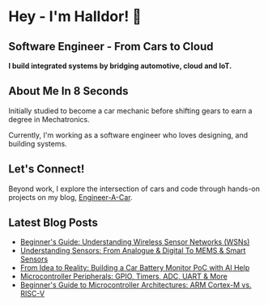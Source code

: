 # Hey - I'm Halldor! 👋
## Software Engineer - From Cars to Cloud

**I build integrated systems by bridging automotive, cloud and IoT.**

## About Me In 8 Seconds

Initially studied to become a car mechanic before shifting gears to earn a degree in Mechatronics.

Currently, I'm working as a software engineer who loves designing, and building systems.

## Let's Connect!

Beyond work, I explore the intersection of cars and code through hands-on projects on my blog, [Engineer-A-Car](https://www.engineeracar.com/).

## Latest Blog Posts
<!-- BLOG-POST-LIST:START -->
- [Beginner&#39;s Guide: Understanding Wireless Sensor Networks &lpar;WSNs&rpar;](https://www.engineeracar.com/beginners-guide-wireless-sensor-networks/)
- [Understanding Sensors: From Analogue &amp; Digital To MEMS &amp; Smart Sensors](https://www.engineeracar.com/understanding-sensors-analogue-digital-mems-smart/)
- [From Idea to Reality: Building a Car Battery Monitor PoC with AI Help](https://www.engineeracar.com/car-battery-monitor-poc-with-ai/)
- [Microcontroller Peripherals: GPIO, Timers, ADC, UART &amp; More](https://www.engineeracar.com/mcu-peripherals/)
- [Beginner&#39;s Guide to Microcontroller Architectures: ARM Cortex-M vs. RISC-V](https://www.engineeracar.com/mcu-architectures-beginners-guide-arm-vs-risc-v/)
<!-- BLOG-POST-LIST:END -->
